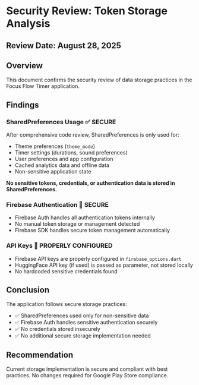 # Security Review: Token Storage Analysis

## Review Date: August 28, 2025

## Overview
This document confirms the security review of data storage practices in the Focus Flow Timer application.

## Findings

### SharedPreferences Usage ✅ SECURE
After comprehensive code review, SharedPreferences is only used for:
- Theme preferences (`theme_mode`)
- Timer settings (durations, sound preferences)
- User preferences and app configuration
- Cached analytics data and offline data
- Non-sensitive application state

**No sensitive tokens, credentials, or authentication data is stored in SharedPreferences.**

### Firebase Authentication 🔐 SECURE
- Firebase Auth handles all authentication tokens internally
- No manual token storage or management detected
- Firebase SDK handles secure token management automatically

### API Keys 🔐 PROPERLY CONFIGURED
- Firebase API keys are properly configured in `firebase_options.dart`
- HuggingFace API key (if used) is passed as parameter, not stored locally
- No hardcoded sensitive credentials found

## Conclusion
The application follows secure storage practices:
- ✅ SharedPreferences used only for non-sensitive data
- ✅ Firebase Auth handles sensitive authentication securely
- ✅ No credentials stored insecurely
- ✅ No additional secure storage implementation needed

## Recommendation
Current storage implementation is secure and compliant with best practices. No changes required for Google Play Store compliance.